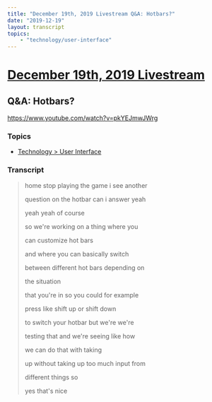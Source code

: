```yaml
---
title: "December 19th, 2019 Livestream Q&A: Hotbars?"
date: "2019-12-19"
layout: transcript
topics:
    - "technology/user-interface"
---
```

# [December 19th, 2019 Livestream](../2019-12-19.md)
## Q&A: Hotbars?
https://www.youtube.com/watch?v=pkYEJmwJWrg

### Topics
* [Technology > User Interface](../topics/technology/user-interface.md)

### Transcript

> home stop playing the game i see another
>
> question on the hotbar can i answer yeah
>
> yeah yeah of course
>
> so we're working on a thing where you
>
> can customize hot bars
>
> and where you can basically switch
>
> between different hot bars depending on
>
> the situation
>
> that you're in so you could for example
>
> press like shift up or shift down
>
> to switch your hotbar but we're we're
>
> testing that and we're seeing like how
>
> we can do that with taking
>
> up without taking up too much input from
>
> different things so
>
> yes that's nice
